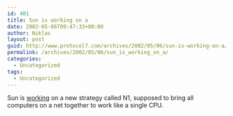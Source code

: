 ```yaml
---
id: 401
title: Sun is working on a
date: 2002-05-06T09:47:33+00:00
author: Niklas
layout: post
guid: http://www.protocol7.com/archives/2002/05/06/sun-is-working-on-a/
permalink: /archives/2002/05/06/sun_is_working_on_a/
categories:
  - Uncategorized
tags:
  - Uncategorized
---
```

<div class='microid-5c58c03f0c23107f31046fda79b64fed7e5ca99f'>
  <p>
    Sun is <a href="http://www.nytimes.com/2002/05/03/technology/03SUN.html?ex=1021003200&en=55dd67dffb97a5f5&ei=5007&partner=USERLAND">working</a> on a new strategy called N1, supposed to bring all computers on a net together to work like a single CPU.
  </p>
</div>